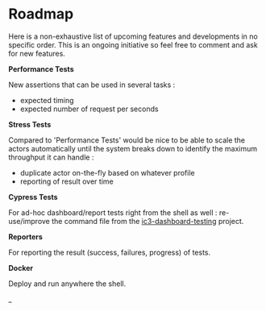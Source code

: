 # Roadmap

Here is a non-exhaustive list of upcoming features and developments in no specific order. This is an ongoing
initiative so feel free to comment and ask for new features.

**Performance Tests**

New assertions that can be used in several tasks :

- expected timing
- expected number of request per seconds

**Stress Tests**

Compared to 'Performance Tests' would be nice to be able to scale the actors automatically until the system breaks
down to identify the maximum throughput it can handle :

- duplicate actor on-the-fly based on whatever profile
- reporting of result over time

**Cypress Tests**

For ad-hoc dashboard/report tests right from the shell as well : re-use/improve the command file from the
[ic3-dashboard-testing](https://github.com/ic3-software/ic3-dashboard-testing) project.

**Reporters**

For reporting the result (success, failures, progress) of tests.

**Docker**

Deploy and run anywhere the shell.

_
